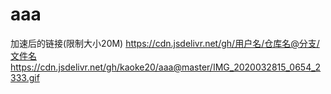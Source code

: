 # aaa
加速后的链接(限制大小20M) https://cdn.jsdelivr.net/gh/用户名/仓库名@分支/文件名
https://cdn.jsdelivr.net/gh/kaoke20/aaa@master/IMG_2020032815_0654_2333.gif
